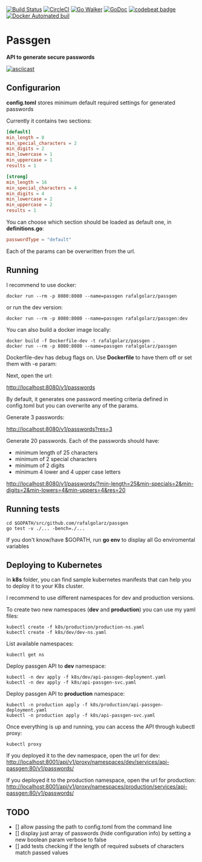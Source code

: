 [![Build Status](https://travis-ci.org/rafalgolarz/passgen.svg?branch=master)](https://travis-ci.org/rafalgolarz/passgen)
[![CircleCI](https://circleci.com/gh/rafalgolarz/passgen/tree/master.svg?style=svg)](https://circleci.com/gh/rafalgolarz/passgen/tree/master)
[![Go Walker](http://gowalker.org/api/v1/badge)](https://gowalker.org/github.com/rafalgolarz/passgen)
[![GoDoc](https://godoc.org/github.com/rafalgolarz/passgen?status.svg)](https://godoc.org/github.com/rafalgolarz/passgen)
[![codebeat badge](https://codebeat.co/badges/3cadc60b-3642-46bc-9118-1595e354aa6d)](https://codebeat.co/projects/github-com-rafalgolarz-passgen-master)
[![Docker Automated buil](https://img.shields.io/docker/automated/jrottenberg/ffmpeg.svg)](https://hub.docker.com/r/rafalgolarz/passgen-builds/builds/)

# Passgen

**API to generate secure passwords**

[![asciicast](https://asciinema.org/a/141109.png)](https://asciinema.org/a/141109?speed=2)

## Configurarion

**config.toml** stores minimum default required settings for generated passwords

Currently it contains two sections: 

```toml
[default]
min_length = 8
min_special_characters = 2
min_digits = 2
min_lowercase = 1
min_uppercase = 1
results = 1

[strong]
min_length = 16
min_special_characters = 4
min_digits = 4
min_lowercase = 2
min_uppercase = 2
results = 1
```

You can choose which section should be loaded as default one, in **definitions.go**:

```toml
passwordType = "default"
```

Each of the params can be overwritten from the url.

## Running

I recommend to use docker:

```!/bin/bash
docker run --rm -p 8080:8080 --name=passgen rafalgolarz/passgen
```

or run the dev version:

```!/bin/bash
docker run --rm -p 8080:8080 --name=passgen rafalgolarz/passgen:dev
```

You can also build a docker image locally:

```!/bin/bash
docker build -f Dockerfile-dev -t rafalgolarz/passgen .
docker run --rm -p 8080:8080 --name=passgen rafalgolarz/passgen
```

Dockerfile-dev has debug flags on. Use **Dockerfile** to have them off or set them with -e param:

Next, open the url:

<http://localhost:8080/v1/passwords>

By default, it generates one password meeting criteria defined in config.toml but you can overwrite any of the params.

Generate 3 passwords:

<http://localhost:8080/v1/passwords?res=3>

Generate 20 passwords. Each of the passwords should have:

- minimum length of 25 characters
- minimum of 2 special characters
- minimum of 2 digits
- minimum 4 lower and 4 upper case letters

<http://localhost:8080/v1/passwords/?min-length=25&min-specials=2&min-digits=2&min-lowers=4&min-uppers=4&res=20>

## Running tests

```!/bin/bash
cd $GOPATH/src/github.com/rafalgolarz/passgen
go test -v ./... -bench=./...
```

If you don't know/have $GOPATH, run **go env** to display all Go enviromental variables

## Deploying to Kubernetes

In **k8s** folder, you can find sample kubernetes manifests that can help you to deploy it to your K8s cluster.

I recommend to use different namespaces for dev and production versions.

To create two new namespaces (**dev** and **production**) you can use my yaml files:

```!/bin/bash
kubectl create -f k8s/production/production-ns.yaml
kubectl create -f k8s/dev/dev-ns.yaml
```

List available namespaces:

```!/bin/bash
kubectl get ns
```

Deploy passgen API to **dev** namespace:

```!/bin/bash
kubectl -n dev apply -f k8s/dev/api-passgen-deployment.yaml
kubectl -n dev apply -f k8s/api-passgen-svc.yaml
```

Deploy passgen API to **production** namespace:

```!/bin/bash
kubectl -n production apply -f k8s/production/api-passgen-deployment.yaml
kubectl -n production apply -f k8s/api-passgen-svc.yaml
```

Once everything is up and running, you can access the API through kubectl proxy:

```!/bin/bash
kubectl proxy
```

If you deployed it to the dev namespace, open the url for dev:
<http://localhost:8001/api/v1/proxy/namespaces/dev/services/api-passgen:80/v1/passwords/>

If you deployed it to the production namespace, open the url for production:
<http://localhost:8001/api/v1/proxy/namespaces/production/services/api-passgen:80/v1/passwords/>

## TODO

- [] allow passing the path to config.toml from the command line
- [] display just array of passwords (hide configuration info) by setting a new boolean param verbose to false
- [] add tests checking if the length of required subsets of characters match passed values